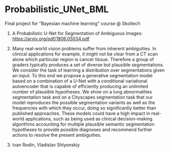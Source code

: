 # Probabilistic_UNet_BML
Final project for "Bayesian machine learning" course @ Skoltech

1. A Probabilistic U-Net for Segmentation of Ambiguous Images: https://arxiv.org/pdf/1806.05034.pdf

2. Many real-world vision problems suffer from inherent ambiguities. In clinical
applications for example, it might not be clear from a CT scan alone which particular
region is cancer tissue. Therefore a group of graders typically produces
a set of diverse but plausible segmentations. We consider the task of learning a
distribution over segmentations given an input. To this end we propose a generative
segmentation model based on a combination of a U-Net with a conditional variational
autoencoder that is capable of efficiently producing an unlimited number
of plausible hypotheses. We show on a lung abnormalities segmentation task
and on a Cityscapes segmentation task that our model reproduces the possible
segmentation variants as well as the frequencies with which they occur, doing so
significantly better than published approaches. These models could have a high
impact in real-world applications, such as being used as clinical decision-making
algorithms accounting for multiple plausible semantic segmentation hypotheses to
provide possible diagnoses and recommend further actions to resolve the present
ambiguities.

3. Ivan Rodin, Vladislav Shlyonskiy
